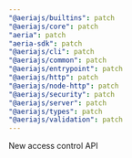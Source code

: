 ```yaml
---
"@aeriajs/builtins": patch
"@aeriajs/core": patch
"aeria": patch
"aeria-sdk": patch
"@aeriajs/cli": patch
"@aeriajs/common": patch
"@aeriajs/entrypoint": patch
"@aeriajs/http": patch
"@aeriajs/node-http": patch
"@aeriajs/security": patch
"@aeriajs/server": patch
"@aeriajs/types": patch
"@aeriajs/validation": patch
---
```


New access control API
